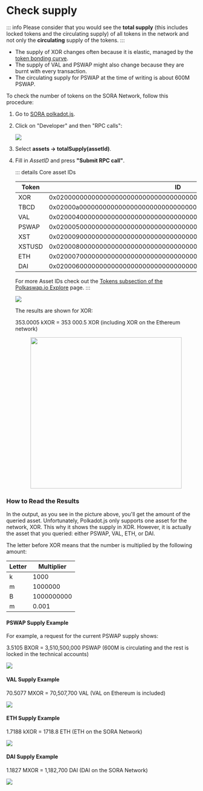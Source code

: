# Check supply

::: info
Please consider that you would see the **total supply** (this includes locked tokens and the circulating supply) of all tokens in the network and not only the **circulating** supply of the tokens.
:::

- The supply of XOR changes often because it is elastic, managed by the [token bonding curve](tbc.md).
- The supply of VAL and PSWAP might also change because they are burnt with every transaction.
- The circulating supply for PSWAP at the time of writing is about 600M PSWAP.

To check the number of tokens on the SORA Network, follow this procedure:

1. Go to [SORA polkadot.js](https://polkadot.js.org/apps/?rpc=wss%3A%2F%2Fws.sora2.soramitsu.co.jp#/rpc).

2. Click on "Developer" and then "RPC calls":

    ![](</.gitbook/assets/check-supply-rpc-calls.png>)

3. Select  **assets → totalSupply(assetId)**. 
4. Fill in *AssetID* and press **"Submit RPC call"**.

    ::: details Core asset IDs

    | Token | ID |
    | ----------- | ----------- | 
    XOR | 0x0200000000000000000000000000000000000000000000000000000000000000 |
    TBCD | 0x02000a0000000000000000000000000000000000000000000000000000000000 |
    |VAL | 0x0200040000000000000000000000000000000000000000000000000000000000 |
    PSWAP | 0x0200050000000000000000000000000000000000000000000000000000000000 |
    XST | 0x0200090000000000000000000000000000000000000000000000000000000000 |
    XSTUSD | 0x0200080000000000000000000000000000000000000000000000000000000000 |
    ETH | 0x0200070000000000000000000000000000000000000000000000000000000000 |
    DAI | 0x0200060000000000000000000000000000000000000000000000000000000000 |


    For more Asset IDs check out the [Tokens subsection of the Polkaswap.io Explore](https://polkaswap.io/#/explore/tokens) page.
    :::

    ![](</.gitbook/assets/check-supply-fill-in-asset-id.png>)

    The results are shown for XOR:

    353.0005 kXOR = 353 000.5 XOR (including XOR on the Ethereum network)

    <center><img src="/.gitbook/assets/check-supply-xor-output.png" width="400"></center>

### How to Read the Results

In the output, as you see in the picture above, you'll get the amount of the queried asset. Unfortunately, Polkadot.js only supports one asset for the network, XOR. This why it shows the supply in XOR. However, it is actually the asset that you queried: either PSWAP, VAL, ETH, or DAI.


The letter before XOR means that the number is multiplied by the following amount:

| Letter | Multiplier |
| ------ | ---------- |
| k      | 1000       |
| m      | 1000000    |
| B      | 1000000000 |
| m      | 0.001      |

#### PSWAP Supply Example

For example, a request for the current PSWAP supply shows:

3.5105 BXOR =  3,510,500,000 PSWAP (600M is circulating and the rest is locked in the technical accounts)

![](</.gitbook/assets/check-supply-pswap-example.png>)

#### VAL Supply Example

70.5077 MXOR = 70,507,700 VAL (VAL on Ethereum is included)

![](</.gitbook/assets/check-supply-val-example.png>)

#### ETH Supply Example

1.7188 kXOR = 1718.8 ETH (ETH on the SORA Network)

![](</.gitbook/assets/check-supply-eth-example.png>)

#### DAI Supply Example

1.1827 MXOR = 1,182,700 DAI (DAI on the SORA Network)

![](</.gitbook/assets/check-supply-dai-example.png>)

